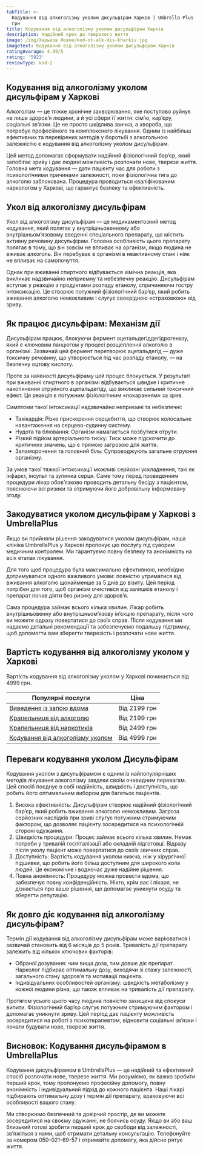```yaml
---
tabTitle: >-
  Кодування від алкоголізму уколом дисульфірам Харків | Umbrella Plus | Від 4999
  грн
title: Кодування від алкоголізму уколом дисульфірам Харків
description: Надійний крок до тверезого життя
image: /img/Харьков Новое/kod-ot-alk-dis-kharkiv.jpg
imageText: Кодування від алкоголізму уколом дисульфірам Харків
ratingAvarage: 4.99/5
rating: '5923'
reviewType: kod-2
---
```


## Кодування від алкоголізму уколом дисульфірам у Харкові

Алкоголізм — це тяжке хронічне захворювання, яке поступово руйнує не лише здоров’я людини, а й усі сфери її життя: сім’ю, кар’єру, соціальні зв’язки. Це не просто шкідлива звичка, а хвороба, що потребує професійного та комплексного лікування. Одним із найбільш ефективних та перевірених методів у боротьбі з алкогольною залежністю є кодування від алкоголізму уколом дисульфірам.

Цей метод допомагає сформувати надійний фізіологічний бар’єр, який запобігає зриву і дає людині можливість розпочати нове, тверезе життя. Головна мета кодування — дати пацієнту час для роботи з психологічними причинами залежності, поки фізіологічна тяга до алкоголю заблокована. Процедура проводиться кваліфікованим наркологом у Харкові, що гарантує безпеку та ефективність.

## Укол від алкоголізму дисульфірам

Укол від алкоголізму дисульфірам — це медикаментозний метод кодування, який полягає у внутрішньовенному або внутрішньом’язовому введенні спеціального препарату, що містить активну речовину дисульфірам. Головна особливість цього препарату полягає в тому, що він зовсім не впливає на організм, якщо людина не вживає алкоголь. Він перебуває в організмі в неактивному стані і ніяк не впливає на самопочуття.

Однак при вживанні спиртного відбувається хімічна реакція, яка викликає надзвичайно неприємну та небезпечну реакцію. Дисульфірам вступає у реакцію з продуктами розпаду етанолу, спричиняючи гостру інтоксикацію. Це створює потужний фізіологічний бар’єр, який робить вживання алкоголю неможливим і слугує своєрідною «страховкою» від зриву.

## Як працює дисульфірам: Механізм дії

Дисульфірам працює, блокуючи фермент ацетальдегіддегідрогеназу, який є ключовим ланцюгом у процесі розщеплення алкоголю в організмі. Зазвичай цей фермент перетворює ацетальдегід — дуже токсичну речовину, що утворюється під час розпаду етанолу, — на безпечну оцтову кислоту.

Проте за наявності дисульфіраму цей процес блокується. У результаті при вживанні спиртного в організмі відбувається швидке і критичне накопичення отруйного ацетальдегіду, що викликає сильний токсичний ефект. Ця реакція є потужним фізіологічним «покаранням» за зрив.

Симптоми такої інтоксикації надзвичайно неприємні та небезпечні:

* Тахікардія: Різке прискорення серцебиття, що створює колосальне навантаження на серцево-судинну систему.
* Нудота та блювання: Організм намагається позбутися отрути.
* Різкий підйом артеріального тиску: Тиск може підскочити до критичних значень, що є прямою загрозою для життя.
* Запаморочення та головний біль: Супроводжують загальне отруєння організму.

За умов такої тяжкої інтоксикації можливі серйозні ускладнення, такі як інфаркт, інсульт та зупинка серця. Саме тому перед проведенням процедури лікар обов’язково проводить детальну бесіду з пацієнтом, пояснюючи всі ризики та отримуючи його добровільну інформовану згоду.

## Закодуватися уколом дисульфірам у Харкові з UmbrellaPlus

Якщо ви прийняли рішення закодуватися уколом дисульфірам, наша клініка UmbrellaPlus у Харкові пропонує цю послугу під суворим медичним контролем. Ми гарантуємо повну безпеку та анонімність на всіх етапах лікування.

Для того щоб процедура була максимально ефективною, необхідно дотримуватися одного важливого умови: повністю утриматися від вживання алкоголю щонайменше за 5 днів до візиту. Цей період потрібен для того, щоб організм очистився від залишків етанолу і препарат почав діяти без ризику для здоров’я.

Сама процедура займає всього кілька хвилин. Лікар робить внутрішньовенну або внутрішньом’язову ін’єкцію препарату, після чого ви можете одразу повертатися до своїх справ. Після кодування ми надаємо детальні рекомендації та забезпечуємо подальшу підтримку, щоб допомогти вам зберегти тверезість і розпочати нове життя.

## Вартість кодування від алкоголізму уколом у Харкові

Вартість кодування від алкоголізму уколом у Харкові починається від 4999 грн.

| Популярні послуги                                                                                              | Ціна         |
| -------------------------------------------------------------------------------------------------------------- | ------------ |
| [Виведення із запою вдома](https://umbrella-plus.com.ua/uk/kharkiv/vivod-iz-zapoia-na-domy-kharkiv-ua/)        | Від 2199 грн |
| [Крапельниця від алкоголю](https://umbrella-plus.com.ua/uk/kharkiv/kapelnica_ot_alkogola_na_domy_kharkiv_ua/)  | Від 2199 грн |
| [Крапельниця від наркотиків](https://umbrella-plus.com.ua/uk/kharkiv/kap-ot-nark-ua/)                          | Від 2499 грн |
| [Кодування від алкоголізму уколом](https://umbrella-plus.com.ua/uk/kharkiv/kodirovka-ot-alkogolia-kharkiv-ua/) | Від 4999 грн |

## Переваги кодування уколом Дисульфірам

Кодування уколом з дисульфірамом є одним із найпопулярніших методів лікування алкоголізму завдяки своїм очевидним перевагам. Цей спосіб поєднує в собі надійність, швидкість і доступність, що робить його оптимальним вибором для багатьох пацієнтів.

1. Висока ефективність: Дисульфірам створює надійний фізіологічний бар’єр, який робить вживання алкоголю неможливим. Загроза серйозних наслідків при зриві слугує потужним стримуючим фактором, що дозволяє пацієнту зосередитися на психологічній стороні одужання.
2. Швидкість процедури: Процес займає всього кілька хвилин. Немає потреби у тривалій госпіталізації або складній підготовці. Відразу після уколу пацієнт може повертатися до своїх звичних справ.
3. Доступність: Вартість кодування уколом нижча, ніж у хірургічної підшивки, що робить його більш доступним для широкого кола людей. Це економічне і водночас дуже надійне рішення.
4. Повна анонімність: Процедуру можна провести вдома, що забезпечує повну конфіденційність. Ніхто, крім вас і лікаря, не дізнається про ваше рішення, що допомагає уникнути осуду та зберегти репутацію.

## Як довго діє кодування від алкоголізму дисульфірам?

Термін дії кодування від алкоголізму дисульфірам може варіюватися і зазвичай становить від 6 місяців до 5 років. Тривалість дії препарату залежить від кількох ключових факторів:

* Обраної дозування: чим вища доза, тим довше діє препарат. Нарколог підбирає оптимальну дозу, виходячи зі стажу залежності, загального стану здоров’я та мотивації пацієнта.
* Індивідуальних особливостей організму: швидкість метаболізму у кожної людини різна, що також впливає на тривалість дії препарату.

Протягом усього цього часу людина повністю захищена від спокуси випити. Фізіологічний бар’єр слугує потужним стримуючим фактором і допомагає уникнути зриву. Цей період дає пацієнту можливість зосередитися на роботі з психотерапевтом, відновити соціальні зв’язки і почати будувати нове, тверезе життя.

## Висновок: Кодування дисульфірамом в UmbrellaPlus

Кодування дисульфірамом в UmbrellaPlus — це надійний та ефективний спосіб розпочати нове, тверезе життя. Ми розуміємо, як важко зробити перший крок, тому пропонуємо професійну допомогу, повну анонімність і індивідуальний підхід до кожного пацієнта. Наші лікарі підбирають оптимальну дозу і термін дії препарату, враховуючи всі особливості вашого стану.

Ми створюємо безпечний та довірчий простір, де ви можете зосередитися на своєму одужанні, не боячись осуду. Якщо ви або ваш близький готові зробити перший крок до свободи від залежності, зв’яжіться з нами, щоб отримати детальну консультацію. Телефонуйте за номером 050-021-69-57 і отримайте допомогу, яка дійсно рятує життя.
